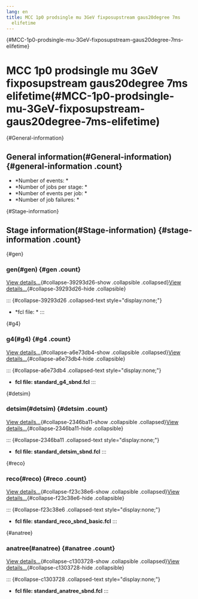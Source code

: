 ```yaml
---
lang: en
title: MCC 1p0 prodsingle mu 3GeV fixposupstream gaus20degree 7ms
  elifetime
---
```


{#MCC-1p0-prodsingle-mu-3GeV-fixposupstream-gaus20degree-7ms-elifetime}

MCC 1p0 prodsingle mu 3GeV fixposupstream gaus20degree 7ms elifetime(#MCC-1p0-prodsingle-mu-3GeV-fixposupstream-gaus20degree-7ms-elifetime)
============================================================================================================================================================

{#General-information}

General information(#General-information) {#general-information .count}
----------------------------------------------------------

-   \*Number of events: \*
-   \*Number of jobs per stage: \*
-   \*Number of events per job: \*
-   \*Number of job failures: \*

{#Stage-information}

Stage information(#Stage-information) {#stage-information .count}
------------------------------------------------------

{#gen}

### gen(#gen) {#gen .count}

[View details\...](#){#collapse-39293d26-show .collapsible
.collapsed}[View details\...](#){#collapse-39293d26-hide .collapsible}

::: {#collapse-39293d26 .collapsed-text style="display:none;"}
-   \*fcl file: \*
:::

{#g4}

### g4(#g4) {#g4 .count}

[View details\...](#){#collapse-a6e73db4-show .collapsible
.collapsed}[View details\...](#){#collapse-a6e73db4-hide .collapsible}

::: {#collapse-a6e73db4 .collapsed-text style="display:none;"}
-   **fcl file: standard\_g4\_sbnd.fcl**
:::

{#detsim}

### detsim(#detsim) {#detsim .count}

[View details\...](#){#collapse-2346ba11-show .collapsible
.collapsed}[View details\...](#){#collapse-2346ba11-hide .collapsible}

::: {#collapse-2346ba11 .collapsed-text style="display:none;"}
-   **fcl file: standard\_detsim\_sbnd.fcl**
:::

{#reco}

### reco(#reco) {#reco .count}

[View details\...](#){#collapse-f23c38e6-show .collapsible
.collapsed}[View details\...](#){#collapse-f23c38e6-hide .collapsible}

::: {#collapse-f23c38e6 .collapsed-text style="display:none;"}
-   **fcl file: standard\_reco\_sbnd\_basic.fcl**
:::

{#anatree}

### anatree(#anatree) {#anatree .count}

[View details\...](#){#collapse-c1303728-show .collapsible
.collapsed}[View details\...](#){#collapse-c1303728-hide .collapsible}

::: {#collapse-c1303728 .collapsed-text style="display:none;"}
-   **fcl file: standard\_anatree\_sbnd.fcl**
:::

